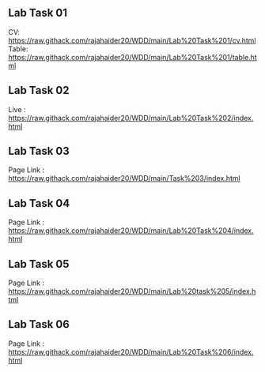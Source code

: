 ## Lab Task 01
CV: https://raw.githack.com/rajahaider20/WDD/main/Lab%20Task%201/cv.html
Table: https://raw.githack.com/rajahaider20/WDD/main/Lab%20Task%201/table.html

## Lab Task 02
Live : https://raw.githack.com/rajahaider20/WDD/main/Lab%20Task%202/index.html

## Lab Task 03
Page Link : https://raw.githack.com/rajahaider20/WDD/main/Task%203/index.html

## Lab Task 04
Page Link : https://raw.githack.com/rajahaider20/WDD/main/Lab%20Task%204/index.html

## Lab Task 05
Page Link : https://raw.githack.com/rajahaider20/WDD/main/Lab%20task%205/index.html

## Lab Task 06
Page Link : https://raw.githack.com/rajahaider20/WDD/main/Lab%20Task%206/index.html
